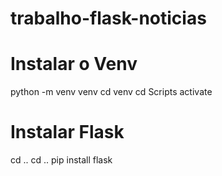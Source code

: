 # trabalho-flask-noticias
# Instalar o Venv
python -m venv venv
cd venv
cd Scripts
activate
# Instalar Flask
cd ..
cd ..
pip install flask